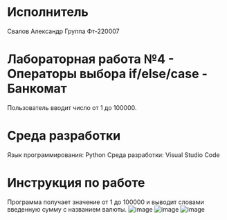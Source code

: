 # Исполнитель
Свалов Александр
Группа Фт-220007

# Лабораторная работа №4 - Операторы выбора if/else/case - Банкомат
Пользователь вводит число от 1 до 100000.

# Среда разработки
Язык программирования: Python
Среда разработки: Visual Studio Code

# Инструкция по работе
Программа получает значение от 1 до 100000 и выводит словами введенную сумму с названием валюты.
![image](https://github.com/SA365AS/lab4/assets/146513948/cbc09fdf-3ac6-4f90-af40-2591bf1e6d23)
![image](https://github.com/SA365AS/lab4/assets/146513948/d22c7ce6-a2d1-4020-a0ae-2fe9281e1e2d)
![image](https://github.com/SA365AS/lab4/assets/146513948/2d73caa2-0012-4f33-b880-838e42e622c4)
